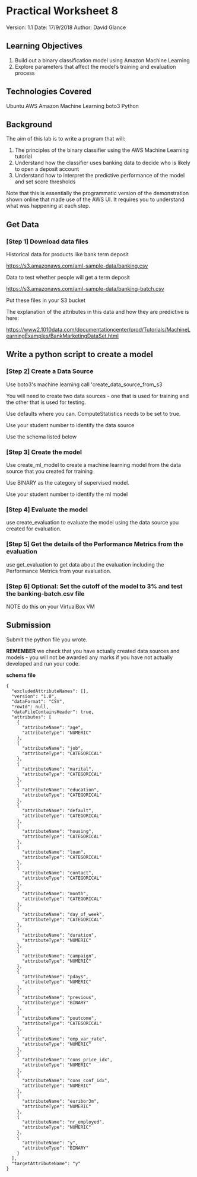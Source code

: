 # Practical Worksheet 8

Version: 1.1 Date: 17/9/2018 Author: David Glance

## Learning Objectives

1.	Build out a binary classification model using Amazon Machine Learning
2.	Explore parameters that affect the model’s training and evaluation process

## Technologies Covered

Ubuntu
AWS
Amazon Machine Learning
boto3
Python

## Background

The aim of this lab is to write a program that will:

1. The principles of the binary classifier using the AWS Machine Learning tutorial 
2. Understand how the classifier uses banking data to decide who is likely to open a deposit account
3. Understand how to interpret the predictive performance of the model and set score thresholds

Note that this is essentially the programmatic version of the
demonstration shown online that made use of the AWS UI. It requires
you to understand what was happening at each step. 

## Get Data

### [Step 1] Download data files

Historical data for products like bank term deposit

https://s3.amazonaws.com/aml-sample-data/banking.csv

Data to test whether people will get a term deposit

https://s3.amazonaws.com/aml-sample-data/banking-batch.csv

Put these files in your S3 bucket

The explanation of the attributes in this data and how they are
predictive is here:

https://www2.1010data.com/documentationcenter/prod/Tutorials/MachineLearningExamples/BankMarketingDataSet.html


## Write a python script to create a model 

### [Step 2] Create a Data Source

Use boto3's machine learning call 'create\_data\_source\_from_s3

You will need to create two data sources - one that is used for
training and the other that is used for testing. 

Use defaults where you can. ComputeStatistics needs to be set to true.

Use your student number to identify the data source

Use the schema listed below

### [Step 3] Create the model

Use create\_ml\_model to create a machine learning model from the data
source that you created for training

Use BINARY as the category of supervised model.

Use your student number to identify the ml model

### [Step 4] Evaluate the model

use create\_evaluation to evaluate the model using the data source you
created for evaluation.


### [Step 5] Get the details of the Performance Metrics from the evaluation

use get\_evaluation to get data about the evaluation including the
Performance Metrics from your evaluation.

### [Step 6] Optional: Set the cutoff of the model to 3% and test the banking-batch.csv file



NOTE do this on your VirtualBox VM


## Submission

Submit the python file you wrote.

**REMEMBER** we check that you have actually created data sources and
   models - you will not be awarded any marks if you have not actually
   developed and run your code.


**schema file**

```
{
  "excludedAttributeNames": [], 
  "version": "1.0", 
  "dataFormat": "CSV", 
  "rowId": null, 
  "dataFileContainsHeader": true, 
  "attributes": [
    {
      "attributeName": "age", 
      "attributeType": "NUMERIC"
    }, 
    {
      "attributeName": "job", 
      "attributeType": "CATEGORICAL"
    }, 
    {
      "attributeName": "marital", 
      "attributeType": "CATEGORICAL"
    }, 
    {
      "attributeName": "education", 
      "attributeType": "CATEGORICAL"
    }, 
    {
      "attributeName": "default", 
      "attributeType": "CATEGORICAL"
    }, 
    {
      "attributeName": "housing", 
      "attributeType": "CATEGORICAL"
    }, 
    {
      "attributeName": "loan", 
      "attributeType": "CATEGORICAL"
    }, 
    {
      "attributeName": "contact", 
      "attributeType": "CATEGORICAL"
    }, 
    {
      "attributeName": "month", 
      "attributeType": "CATEGORICAL"
    }, 
    {
      "attributeName": "day_of_week", 
      "attributeType": "CATEGORICAL"
    }, 
    {
      "attributeName": "duration", 
      "attributeType": "NUMERIC"
    }, 
    {
      "attributeName": "campaign", 
      "attributeType": "NUMERIC"
    }, 
    {
      "attributeName": "pdays", 
      "attributeType": "NUMERIC"
    }, 
    {
      "attributeName": "previous", 
      "attributeType": "BINARY"
    }, 
    {
      "attributeName": "poutcome", 
      "attributeType": "CATEGORICAL"
    }, 
    {
      "attributeName": "emp_var_rate", 
      "attributeType": "NUMERIC"
    }, 
    {
      "attributeName": "cons_price_idx", 
      "attributeType": "NUMERIC"
    }, 
    {
      "attributeName": "cons_conf_idx", 
      "attributeType": "NUMERIC"
    }, 
    {
      "attributeName": "euribor3m", 
      "attributeType": "NUMERIC"
    }, 
    {
      "attributeName": "nr_employed", 
      "attributeType": "NUMERIC"
    }, 
    {
      "attributeName": "y", 
      "attributeType": "BINARY"
    }
  ], 
  "targetAttributeName": "y"
}

```
